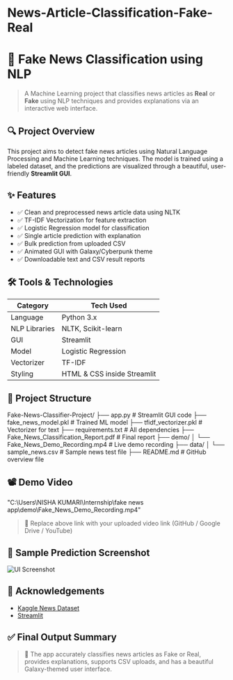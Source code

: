 # News-Article-Classification-Fake-Real

# 📰 Fake News Classification using NLP

> A Machine Learning project that classifies news articles as **Real** or **Fake** using NLP techniques and provides explanations via an interactive web interface.


## 🔍 Project Overview
This project aims to detect fake news articles using Natural Language Processing and Machine Learning techniques. The model is trained using a labeled dataset, and the predictions are visualized through a beautiful, user-friendly **Streamlit GUI**.



## ✨ Features
- ✅ Clean and preprocessed news article data using NLTK
- ✅ TF-IDF Vectorization for feature extraction
- ✅ Logistic Regression model for classification
- ✅ Single article prediction with explanation
- ✅ Bulk prediction from uploaded CSV
- ✅ Animated GUI with Galaxy/Cyberpunk theme
- ✅ Downloadable text and CSV result reports


## 🛠️ Tools & Technologies
| Category           | Tech Used                         |
|-------------------|-----------------------------------|
| Language          | Python 3.x                        |
| NLP Libraries     | NLTK, Scikit-learn                |
| GUI               | Streamlit                         |
| Model             | Logistic Regression               |
| Vectorizer        | TF-IDF                            |
| Styling           | HTML & CSS inside Streamlit       |


## 📂 Project Structure
Fake-News-Classifier-Project/
├── app.py                        # Streamlit GUI code
├── fake_news_model.pkl          # Trained ML model
├── tfidf_vectorizer.pkl         # Vectorizer for text
├── requirements.txt             # All dependencies
├── Fake_News_Classification_Report.pdf   # Final report
├── demo/
│   └── Fake_News_Demo_Recording.mp4      # Live demo recording
├── data/
│   └── sample_news.csv          # Sample news test file
├── README.md                    # GitHub overview file


## 📽️ Demo Video
"C:\Users\NISHA KUMARI\Internship\fake news app\demo\Fake_News_Demo_Recording.mp4"

> 📌 Replace above link with your uploaded video link (GitHub / Google Drive / YouTube)


## 📄 Sample Prediction Screenshot

![UI Screenshot](https://user-images.githubusercontent.com/your-username/sample-ui.jpg)



## 🌟 Acknowledgements
- [Kaggle News Dataset](https://www.kaggle.com/clmentbisaillon/fake-and-real-news-dataset)
- [Streamlit](https://streamlit.io)


## ✅ Final Output Summary
> 🎯 The app accurately classifies news articles as Fake or Real, provides explanations, supports CSV uploads, and has a beautiful Galaxy-themed user interface.




